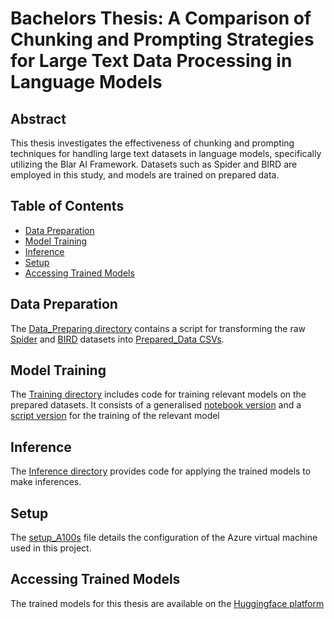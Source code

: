 # Bachelors Thesis: A Comparison of Chunking and Prompting Strategies for Large Text Data Processing in Language Models

## Abstract
This thesis investigates the effectiveness of chunking and prompting techniques for handling large text datasets in language models, specifically utilizing the Blar AI Framework. Datasets such as Spider and BIRD are employed in this study, and models are trained on prepared data.

## Table of Contents
* [Data Preparation](#Data-Preparation)
* [Model Training](#Model-Training)
* [Inference](#Inference)
* [Setup](#Setup)
* [Accessing Trained Models](#Accessing-Trained-Models)

## Data Preparation
The [Data_Preparing directory](https://github.com/NkITaa/NL2SQL/tree/main/Data_Preparing) contains a script for transforming the raw [Spider](https://yale-lily.github.io//spider) and [BIRD](https://bird-bench.github.io/) datasets into [Prepared_Data CSVs](https://github.com/NkITaa/NL2SQL/tree/main/Prepared_Data).

## Model Training 
The [Training directory](https://github.com/NkITaa/NL2SQL/tree/main/Training) includes code for training relevant models on the prepared datasets. It consists of a generalised [notebook version](https://github.com/NkITaa/NL2SQL/tree/main/Training/notebooks) and a [script version](https://github.com/NkITaa/NL2SQL/tree/main/Training/scripts) for the training of the relevant model

## Inference 
The [Inference directory](https://github.com/NkITaa/NL2SQL/tree/main/Inference) provides code for applying the trained models to make inferences.

## Setup
The [setup_A100s](https://github.com/NkITaa/NL2SQL/blob/main/setup_A100s.rtf) file details the configuration of the Azure virtual machine used in this project.

## Accessing Trained Models
The trained models for this thesis are available on the [Huggingface platform](https://huggingface.co/BotoxBernd) 
